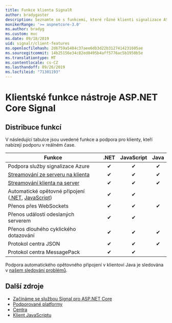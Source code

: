 ```yaml
---
title: Funkce klienta SignalR
author: bradygaster
description: Seznamte se s funkcemi, které různé klienti signalizace ASP.NET Core podporují.
monikerRange: '>= aspnetcore-3.0'
ms.author: bradyg
ms.custom: mvc
ms.date: 09/18/2019
uid: signalr/client-features
ms.openlocfilehash: 2d6759a5484c37aee6db3d22b3127414231605ae
ms.sourcegitcommit: 14b25156e34c82ed0495b4aff5776ac5b1950b5e
ms.translationtype: MT
ms.contentlocale: cs-CZ
ms.lasthandoff: 09/26/2019
ms.locfileid: "71301193"
---
```

# <a name="aspnet-core-signalr-client-features"></a>Klientské funkce nástroje ASP.NET Core Signal

## <a name="feature-distribution"></a>Distribuce funkcí

V následující tabulce jsou uvedené funkce a podpora pro klienty, kteří nabízejí podporu v reálném čase.

| Funkce | .NET | JavaScript | Java |
| ---- | :-: | :-: | :-: |
| Podpora služby signalizace Azure |✔|✔|✔|
| [Streamování ze serveru na klienta](xref:signalr/streaming)          |✔|✔|✔|
| [Streamování klienta na server](xref:signalr/streaming)          |✔|✔|✔|
| Automatické opětovné připojení ([.NET](/aspnet/core/signalr/dotnet-client?view=aspnetcore-3.0&tabs=visual-studio#handle-lost-connection), [JavaScript](/aspnet/core/signalr/javascript-client?view=aspnetcore-3.0#reconnect-clients))          |✔|✔| |
| Přenos přes WebSockets |✔|✔|✔|
| Přenos událostí odeslaných serverem |✔|✔| |
| Přenos dlouhého cyklického dotazování |✔|✔|✔|
| Protokol centra JSON |✔|✔|✔|
| Protokol centra MessagePack |✔|✔| |

Podpora automatického opětovného připojení v klientovi Java je sledována v [našem sledování problémů](https://github.com/aspnet/AspNetCore/issues/8711).

## <a name="additional-resources"></a>Další zdroje

* [Začínáme se službou Signal pro ASP.NET Core](xref:tutorials/signalr)
* [Podporované platformy](xref:signalr/supported-platforms)
* [Centra](xref:signalr/hubs)
* [Klient JavaScriptu](xref:signalr/javascript-client)
